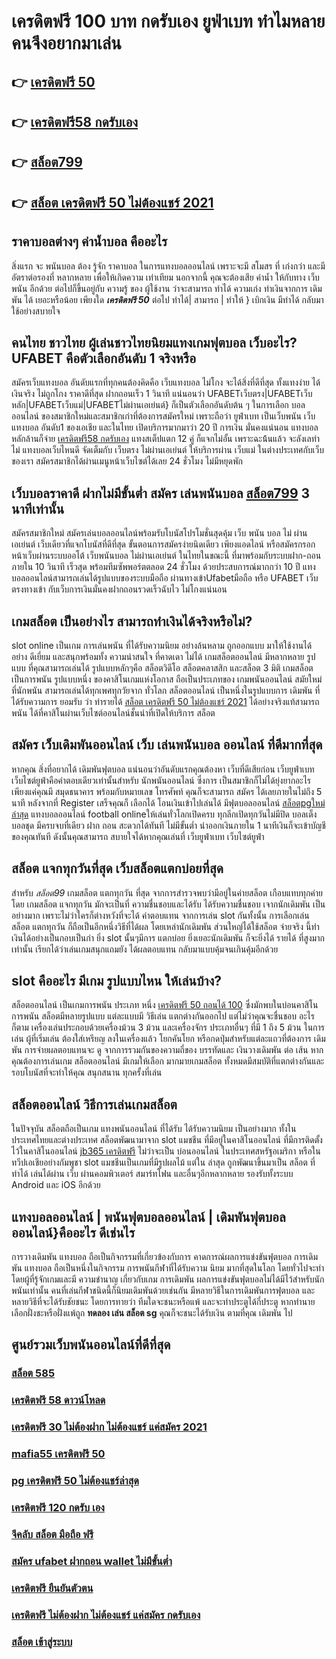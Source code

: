# เครดิตฟรี 100 บาท กดรับเอง ยูฟ่าเบท ทำไมหลายคนจึงอยากมาเล่น

## 👉 [เครดิตฟรี 50](https://mabet.net/credit-free-100/)
## 👉 [เครดิตฟรี58 กดรับเอง](https://mabet.net/register/)
## 👉 [สล็อต799](https://mabet.net/)
## 👉 [สล็อต เครดิตฟรี 50 ไม่ต้องแชร์ 2021](https://mabet.net/credit-free-50/)

## ราคาบอลต่างๆ ค่าน้ำบอล คืออะไร

 สิ่งแรก จะ พนันบอล ต้อง  รู้จัก  ราคาบอล  ในการแทงบอลออนไลน์  เพราะจะมี สโมสร ที่ เก่งกว่า และมี อัตราต่อรองที่ หลากหลาย เพื่อให้เกิดความ เท่าเทียม  นอกจากนี้  คุณจะต้องเสีย ค่าน้ำ  ให้กับทาง  เว็บพนัน อีกด้วย ต่อไปก็ขึ้นอยู่กับ ความรู้ ของ ผู้ใช้งาน ว่าจะสามารถ ทำได้ ความเก่ง ทำเงินจากการ  เดิมพัน ได้ เยอะหรือน้อย เพียงใด  ***เครดิตฟรี 50*** ต่อไป  ทำได้| สามารถ | ทำให้ }  เบิกเงิน   มีทำได้  กลับมา  ใช้อย่างสบายใจ

## คนไทย ชาวไทย ผู้เล่นชาวไทยนิยมแทงเกมฟุตบอล เว็บอะไร? UFABET คือตัวเลือกอันดับ 1 จริงหรือ

สมัครเว็บแทงบอล อันดับแรกที่ทุกคนต้องคิดคือ เว็บแทงบอล ไม่โกง  จะได้สิ่งที่ดีที่สุด ทั้งแทงง่าย ได้เงินจริง ไม่ถูกโกง ราคาดีที่สุด ฝากถอนเร็ว 1 วินาที  แน่นอนว่า UFABETเว็บตรง|UFABETเว็บหลัก|UFABETเว็บแม่|UFABETไม่ผ่านเอเย่นต์}   ก็เป็นตัวเลือกอันดับต้น ๆ ในการเลือก บอลออนไลน์ ของสมาชิกใหม่และสมาชิกเก่าที่ต้องการสมัครใหม่ เพราะถือว่า ยูฟ่าเบท เป็นเว็บพนัน เว็บแทงบอล อันดับ1 ของเอเชีย และในไทย เปิดบริการมากมาว่า 20 ปี การเงิน มั่นคงแน่นอน แทงบอลหลักล้านก็จ่าย [เครดิตฟรี58 กดรับเอง](https://mabet.net/) แทงสเต็ปแตก 12  คู่ ก็แจกไม่อั้น เพราะฉะน้้นแล้ว จะลังเลทำไม่ แทงบอลเว็บไหนดี จัดเต็มกับ เว็บตรง ไม่ผ่านเอเย่นต์ ให้บริการผ่าน เว็บแม่ ในต่างประเทศกับเว็บของเรา สมัครสมาชิกได้ผ่านเมนูหน้าเว็บไซต์ได้เลย 24 ชั่วโมง ไม่มีหยุดพัก


## เว็บบอลราคาดี ฝากไม่มีขั้นต่ำ สมัคร เล่นพนันบอล [สล็อต799](https://mabet.net/credit-free-50/)  3 นาทีเท่านั้น

สมัครสมาชิกใหม่ 
สมัครเล่นบอลออนไลน์พร้อมรับโบนัสโปรโมชั่นสุดคุ้ม เว็บ พนัน บอล ไม่ ผ่าน เอเย่นต์ เว็บเดียวที่แจกโบนัสที่ดีที่สุด ขั้นตอนการสมัครง่ายนิดเดียว เพียงแอดไลน์ หรือสมัครกรอกหน้าเว็บผ่านระบบออโต้ เว็บพนันบอล ไม่ผ่านเอเย่นต์ ในไทยในขณะนี้ ที่มาพร้อมกับระบบฝาก-ถอน ภายใน 10 วินาที เร็วสุด พร้อมทีมซัพพอร์ตตลอด 24 ชั่วโมง ด้วยประสบการณ์มากกว่า 10 ปี แทงบอลออนไลน์สามารถเล่นได้รูปแบบของระบบมือถือ ผ่านทางเข้าUfabetมือถือ หรือ  UFABET เว็บตรงทางเข้า กับเว็บการเงินมั่นคงฝากถอนรวดเร็วฉับไว ไม่โกงแน่นอน


##  เกมสล็อต เป็นอย่างไร สามารถทำเงินได้จริงหรือไม่?

 slot online เป็นเกม การเล่นพนัน ที่ได้รับความนิยม อย่างล้นหลาม  ถูกออกแบบ มาให้ใช้งานได้อย่าง ดีเยี่ยม  และสนุกพร้อมทั้ง  ความน่าสนใจ ที่คาดเดา  ไม่ได้ เกมสล็อตออนไลน์  มีหลากหลาย รูปแบบ  ที่คุณสามารถเล่นได้ รูปแบบหลักๆคือ  สล็อตวิดีโอ สล็อตคลาสสิก และสล็อต 3 มิติ เกมสล็อตเป็นการพนัน  รูปแบบหนึ่ง ของคาสิโนเกมแห่งโอกาส ถือเป็นประเภทของ  เกมพนันออนไลน์ สมัยใหม่ที่นักพนัน สามารถเล่นได้ทุกเพศทุกวัยจาก ทั่วโลก   สล็อตออนไลน์  เป็นหนึ่งในรูปแบบการ เดิมพัน ที่ได้รับความการ ยอมรับ ว่า  ทำรายได้ [สล็อต เครดิตฟรี 50 ไม่ต้องแชร์ 2021](https://mabet.net/credit-free-new/) ได้อย่างจริงแท้สามารถพนัน ได้ที่คาสิโนผ่านเว็บไซต์ออนไลน์ชั้นนำที่เปิดให้บริการ สล็อต 


## สมัคร เว็บเดิมพันออนไลน์ เว็บ เล่นพนันบอล ออนไลน์ ที่ดีมากที่สุด 

หากคุณ สิ่งที่อยากได้ เดิมพันฟุตบอล  แน่นอนว่าอันดับแรกคุณต้องหา เว็บที่ดีเสียก่อน  เว็บยูฟ่าเบท เว็บไซต์ยูฟ่าคือคำตอบเดียวเท่านั้นสำหรับ นักพนันออนไลน์  ซึ่งการ เป็นสมาชิกก็ไม่ได้ยุ่งยากอะไรเพียงแค่คุณมี สมุดธนาคาร พร้อมกับหมายเลข โทรศัพท์ คุณก็จะสามารถ สมัคร ได้เลยภายในไม่ถึง 5 นาที หลังจากที่ Register เสร็จคุณก็ เลือกได้  โอนเงินเข้าไปเล่นได้ มีฟุตบอลออนไลน์ [สล็อตpgใหม่ล่าสุด](https://mabet.net/20-free-100/) แทงบอลออนไลน์ football onlineให้เล่นทั่วโลกเปิดครบ ทุกลีกเปิดทุกวันไม่มีปิด  บอลเต็ง  บอลชุด มีครบจบที่เดียว  ฝาก  ถอน สะดวกได้ทันที  ไม่มีขั้นต่ำ  นำออกเงินภายใน 1 นาทีเงินก็จะเข้าบัญชี ของคุณทันที  ดังนั้นคุณสามารถ สบายใจได้หากคุณเล่นที่ เว็บยูฟ่าเบท เว็บไซต์ยูฟ่า

## สล็อต  แจกทุกวันที่สุด เว็บสล็อตแตกบ่อยที่สุด

สำหรับ *สล็อต99* เกมสล็อต แตกทุกวัน ที่สุด จากการสำรวจพบว่ามีอยู่ในค่ายสล็อต เกือบแทบทุกค่าย โดย เกมสล็อต แจกทุกวัน มักจะเป็นที่ ความชื่นชอบและได้รับ ได้รับความชื่นชอบ เจากนักเดิมพัน  เป็นอย่างมาก  เพราะไม่ว่าใครก็ต่างหวังที่จะได้ ค่าตอบแทน จากการเล่น slot กันทั้งนั้น การเลือกเล่นสล็อต  แตกทุกวัน  ก็ถือเป็นอีกหนึ่งวิธีที่ได้ผล โดยเหล่านักเดิมพัน  ส่วนใหญ่ได้ใช้สล็อต  จ่ายจริง นี้ทำเงินได้อย่างเป็นกอบเป็นกำ ยิ่ง slot นั้นๆมีการ แตกบ่อย  ยิ่งเยอะนักเดิมพัน  ก็จะยิ่งได้ รายได้ ที่สูงมากเท่านั้น เรียกได้ว่าเล่นเกมสนุกแถมยัง ได้ผลตอบแทน กลับมาแบบคุ้มจนเกินคุ้มอีกด้วย


##  slot  คืออะไร มีเกม รูปแบบไหน ให้เล่นบ้าง?

 สล็อตออนไลน์ เป็นเกมการพนัน ประเภท หนึ่ง [เครดิตฟรี 50 ถอนได้ 100](https://bio.link/tisawago) ซึ่งมักพบในบ่อนคาสิโนการพนัน สล็อตมีหลายรูปแบบ แต่ละแบบมี วิธีเล่น   แตกต่างกันออกไป แต่ไม่ว่าคุณจะชื่นชอบ อะไรก็ตาม เครื่องเล่นประกอบด้วยเครื่องม้วน 3 ม้วน และเครื่องจักร ประเภทอื่นๆ  ที่มี 1 ถึง 5 ม้วน ในการเล่น ผู้ที่เริ่มเล่น ต้องใส่เหรียญ ลงในเครื่องแล้ว โยกคันโยก หรือกดปุ่มสำหรับแต่ละแถวที่ต้องการ เดิมพัน การจ่ายผลตอบแทนจะ ดู จากการรวมกันของความถี่ของ บรรทัดและ เงินวางเดิมพัน ต่อ เส้น หากคุณต้องการเล่นเกม สล็อตออนไลน์ มีเกมให้เลือก มากมายเกมสล็อต ทั้งหมดมีสมบัติที่แตกต่างกันและรอบโบนัสที่จะทำให้คุณ สนุกสนาน ทุกครั้งที่เล่น


## สล็อตออนไลน์ วิธีการเล่นเกมสล็อต

ในปัจจุบัน  สล็อตถือเป็นเกม แทงพนันออนไลน์ ที่ได้รับ  ได้รับความนิยม เป็นอย่างมาก ทั้งในประเทศไทยและต่างประเทศ สล็อตพัฒนามาจาก  slot  แมชชีน ที่มีอยู่ในคาสิโนออนไลน์   ที่มีการติดตั้งไว้ในคาสิโนออนไลน์   [jb365 เครดิตฟรี](https://mabet.net/) ไม่ว่าจะเป็น บ่อนออนไลน์ ในประเทศสหรัฐอเมริกา หรือในทวีปเอเชียอย่างกัมพูชา  slot  แมชชีนเป็นเกมที่มีรูปผลไม้ แต่ใน ล่าสุด ถูกพัฒนาขึ้นมาเป็น  สล็อต ที่ ทำได้ เล่นได้ผ่าน  เว็บ ผ่านคอมพิวเตอร์  สมาร์ทโฟน  และอื่นๆอีกหลากหลาย  รองรับทั้งระบบ Android และ iOS อีกด้วย

## แทงบอลออนไลน์ | พนันฟุตบอลออนไลน์ | เดิมพันฟุตบอลออนไลน์}คืออะไร  ดีเช่นไร

 การวางเดิมพัน  แทงบอล  ถือเป็นกิจกรรมที่เกี่ยวข้องกับการ  คาดการณ์ผลการแข่งขันฟุตบอล การเดิมพัน  แทงบอล  ถือเป็นหนึ่งในกิจกรรม การพนันกีฬาที่ได้รับความ นิยม มากที่สุดในโลก โดยทั่วไปจะทำโดยผู้ที่รู้จักเกมและมี ความชำนาญ เกี่ยวกับเกม การเดิมพัน ผลการแข่งขันฟุตบอลไม่ได้มีไว้สำหรับนักพนันเท่านั้น คนที่เล่นกีฬาชนิดนี้ก็นิยมเดิมพันด้วยเช่นกัน มีหลายวิธีในการเดิมพันการฟุตบอล และหลายวิธีที่จะได้รับชัยชนะ โดยการทายว่า ทีมใดจะชนะหรือแพ้ และจะทำประตูได้กี่ประตู หากทำนาย เลือกฝั่งชะหรือฝั่งแพ้ถูก **ทดลอง เล่น สล็อต sg** คุณก็จะชนะได้รับเงิน ตามที่คุณ เดิมพัน ไป

## ศูนย์รวมเว็บพนันออนไลน์ที่ดีที่สุด

### [สล็อต 585](https://atom.io/themes/MABET.net%20สล็อตแจกโบนัส%20สล็อตz%20008%20สล็อต%20ฝาก%2020%20รับ%20100%20แตกหนัก)
### [เครดิตฟรี 58 ดาวน์โหลด](https://atom.io/themes/MABET.net%20สล็อตแจกโบนัส%20สล็อต%20ทดลองเล่นฟรี%20ถอนได้%202021%20008%20สล็อต%20ฝาก%2020%20รับ%20100%20แตกหนัก)
### [เครดิตฟรี 30 ไม่ต้องฝาก ไม่ต้องแชร์ แค่สมัคร 2021](https://atom.io/themes/MABET.net%20สล็อตแจกโบนัส%20wo365%20เครดิตฟรี18%20008%20สล็อต%20ฝาก%2020%20รับ%20100%20แตกหนัก)
### [mafia55 เครดิตฟรี 50](https://atom.io/themes/MABET.net%20สล็อตแจกโบนัส%20เครดิตฟรี%20100%20เคยฝาก%20ได้%20120%20008%20สล็อต%20ฝาก%2020%20รับ%20100%20แตกหนัก)
### [pg เครดิตฟรี 50 ไม่ต้องแชร์ล่าสุด](https://atom.io/themes/MABET.net%20สล็อตแจกโบนัส%20เครดิตฟรี%2050%20ถอนได้%20300%20ล่าสุด%20pg%20008%20สล็อต%20ฝาก%2020%20รับ%20100%20แตกหนัก)
### [เครดิตฟรี 120 กดรับ เอง](https://atom.io/themes/MABET.net%20สล็อตแจกโบนัส%2035สล็อต%20008%20สล็อต%20ฝาก%2020%20รับ%20100%20แตกหนัก)
### [จีคลับ สล็อต มือถือ ฟรี](https://atom.io/themes/MABET.net%20สล็อตแจกโบนัส%20heng888เครดิตฟรี%20008%20สล็อต%20ฝาก%2020%20รับ%20100%20แตกหนัก)
### [สมัคร ufabet ฝากถอน wallet ไม่มีขั้นต่ำ](https://atom.io/themes/MABET.net%20สล็อตแจกโบนัส%20รวม%20ซุปเปอร์%20สล็อต%20008%20สล็อต%20ฝาก%2020%20รับ%20100%20แตกหนัก)
### [เครดิตฟรี ยืนยันตัวตน](https://atom.io/themes/MABET.net%20สล็อตแจกโบนัส%20joker%20สล็อต777%20008%20สล็อต%20ฝาก%2020%20รับ%20100%20แตกหนัก)
### [เครดิตฟรี ไม่ต้องฝาก ไม่ต้องแชร์ แค่สมัคร กดรับเอง](https://atom.io/themes/MABET.net%20สล็อตแจกโบนัส%20bmk999%20เครดิตฟรี%20008%20สล็อต%20ฝาก%2020%20รับ%20100%20แตกหนัก)
### [สล็อต เข้าสู่ระบบ](https://atom.io/themes/MABET.net%20สล็อตแจกโบนัส%20ae%20bet%20เครดิตฟรี%2050%20008%20สล็อต%20ฝาก%2020%20รับ%20100%20แตกหนัก)